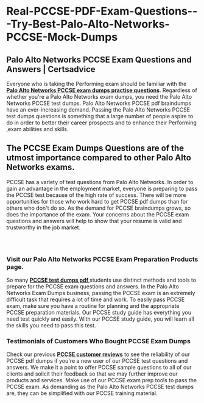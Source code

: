 # Real-PCCSE-PDF-Exam-Questions---Try-Best-Palo-Alto-Networks-PCCSE-Mock-Dumps
<h2><strong>Palo Alto Networks PCCSE Exam Questions and Answers | Certsadvice</strong></h2> <p>Everyone who is taking the Performing exam should be familiar with the <a href="http://www.certsadvice.com/palo-alto-networks/pccse-practice-questions"><strong>Palo Alto Networks PCCSE exam dumps practise questions</strong></a>. Regardless of whether you&#39;re a Palo Alto Networks exam dumps, you need the Palo Alto Networks PCCSE test dumps. Palo Alto Networks PCCSE pdf braindumps have an ever-increasing demand. Passing the Palo Alto Networks PCCSE test dumps questions is something that a large number of people aspire to do in order to better their career prospects and to enhance their Performing ,exam abilities and skills.</p> <h2><strong>The PCCSE Exam Dumps Questions are of the utmost importance compared to other Palo Alto Networks exams.</strong></h2> <p>PCCSE has a variety of test questions from Palo Alto Networks. In order to gain an advantage in the employment market, everyone is preparing to pass the PCCSE test because of the high rate of success. There will be more opportunities for those who work hard to get PCCSE pdf dumps than for others who don&#39;t do so. As the demand for PCCSE braindumps grows, so does the importance of the exam. Your concerns about the PCCSE exam questions and answers will help to show that your resume is valid and trustworthy in the job market.</p> <p><a href="http://www.certsadvice.com/palo-alto-networks/pccse-practice-questions" style="display: block; padding: 1em 0; text-align: center; "><img alt="" src="https://1.bp.blogspot.com/-RUOr8Wn-CRk/YUYAxC8kcHI/AAAAAAAAAnw/F7BbdI3tw8QDj5z8iX0vQAioQzKiUxduwCLcBGAsYHQ/s0/unnamed.jpg" /></a></p> <h3><strong>Visit our Palo Alto Networks PCCSE Exam Preparation Products page.</strong></h3> <p>So many <a href="http://www.certsadvice.com/palo-alto-networks/pccse-practice-questions"><strong>PCCSE test dumps pdf </strong></a>students use distinct methods and tools to prepare for the PCCSE exam questions and answers. In the Palo Alto Networks Exam Dumps business, passing the PCCSE exam is an extremely difficult task that requires a lot of time and work. To easily pass PCCSE exam, make sure you have a routine for planning and the appropriate PCCSE preparation materials. Our PCCSE study guide has everything you need test quickly and easily. With our PCCSE study guide, you will learn all the skills you need to pass this test.</p> <h3><strong>Testimonials of Customers Who Bought PCCSE Exam Dumps</strong></h3> <p>Check our previous <a href="http://www.certsadvice.com/palo-alto-networks/pccse-practice-questions"><strong>PCCSE customer reviews</strong></a> to see the reliability of our PCCSE pdf dumps if you&#39;re a new user of our PCCSE test questions and answers. We make it a point to offer PCCSE sample questions to all of our clients and solicit their feedback so that we may further improve our products and services. Make use of our PCCSE exam prep tools to pass the PCCSE exam. As demanding as the Palo Alto Networks PCCSE test dumps are, they can be simplified with our PCCSE training material.</p>
